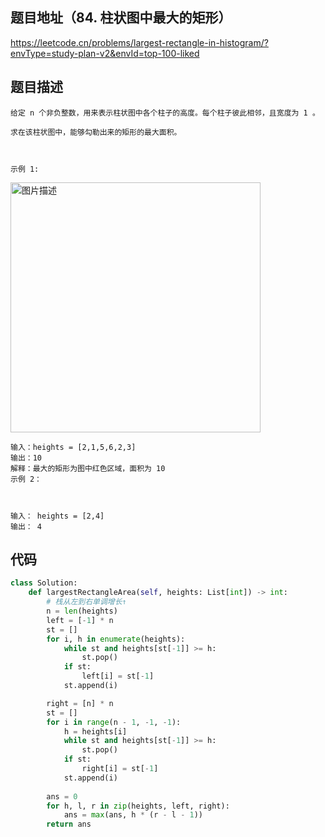 ## 题目地址（84. 柱状图中最大的矩形）

https://leetcode.cn/problems/largest-rectangle-in-histogram/?envType=study-plan-v2&envId=top-100-liked

## 题目描述

```
给定 n 个非负整数，用来表示柱状图中各个柱子的高度。每个柱子彼此相邻，且宽度为 1 。

求在该柱状图中，能够勾勒出来的矩形的最大面积。

 

示例 1:
```

<p>
  <img src="https://assets.leetcode.com/uploads/2021/01/04/histogram.jpg" alt="图片描述" width="400">
</p>

```
输入：heights = [2,1,5,6,2,3]
输出：10
解释：最大的矩形为图中红色区域，面积为 10
示例 2：



输入： heights = [2,4]
输出： 4
```


## 代码

```python
class Solution:
    def largestRectangleArea(self, heights: List[int]) -> int:
        # 栈从左到右单调增长↑
        n = len(heights)
        left = [-1] * n
        st = []
        for i, h in enumerate(heights):
            while st and heights[st[-1]] >= h:
                st.pop()
            if st:
                left[i] = st[-1]
            st.append(i)

        right = [n] * n
        st = []
        for i in range(n - 1, -1, -1):
            h = heights[i]
            while st and heights[st[-1]] >= h:
                st.pop()
            if st:
                right[i] = st[-1]
            st.append(i)
        
        ans = 0
        for h, l, r in zip(heights, left, right):
            ans = max(ans, h * (r - l - 1))
        return ans
```

